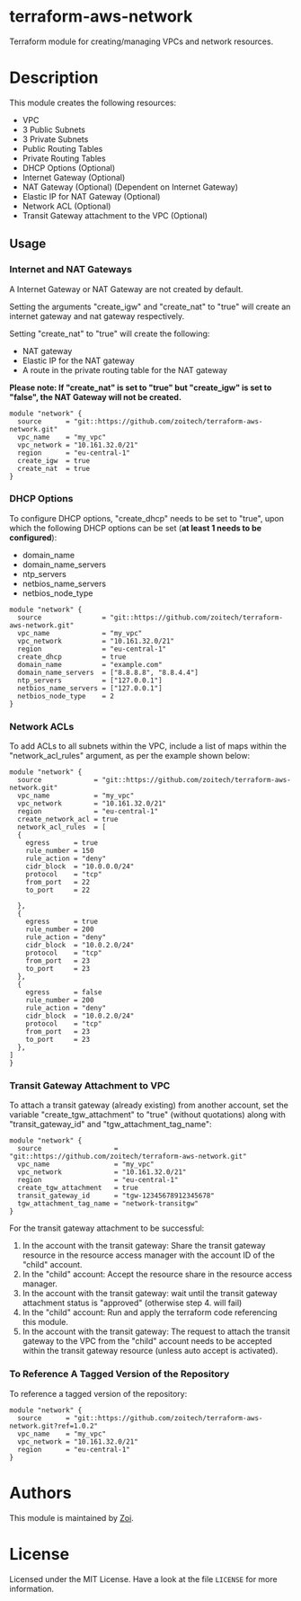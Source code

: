 # terraform-aws-network

Terraform module for creating/managing VPCs and network resources.

# Description

This module creates the following resources:

* VPC
* 3 Public Subnets
* 3 Private Subnets
* Public Routing Tables
* Private Routing Tables
* DHCP Options (Optional)
* Internet Gateway (Optional)
* NAT Gateway (Optional) (Dependent on Internet Gateway)
* Elastic IP for NAT Gateway (Optional)
* Network ACL (Optional)
* Transit Gateway attachment to the VPC (Optional)

## Usage

### Internet and NAT Gateways

A Internet Gateway or NAT Gateway are not created by default.

Setting the arguments "create_igw" and "create_nat" to "true" will create an internet gateway and nat gateway respectively.

Setting "create_nat" to "true" will create the following:

* NAT gateway
* Elastic IP for the NAT gateway
* A route in the private routing table for the NAT gateway

**Please note: If "create_nat" is set to "true" but "create_igw" is set to "false", the NAT Gateway will not be created.**

```hcl
module "network" {
  source      = "git::https://github.com/zoitech/terraform-aws-network.git"
  vpc_name    = "my_vpc"
  vpc_network = "10.161.32.0/21"
  region      = "eu-central-1"
  create_igw  = true
  create_nat  = true
}
```

### DHCP Options

To configure DHCP options, "create_dhcp" needs to be set to "true", upon which the following DHCP options can be set (**at least 1 needs to be configured**):

* domain_name
* domain_name_servers
* ntp_servers
* netbios_name_servers
* netbios_node_type

```hcl
module "network" {
  source               = "git::https://github.com/zoitech/terraform-aws-network.git"
  vpc_name             = "my_vpc"
  vpc_network          = "10.161.32.0/21"
  region               = "eu-central-1"
  create_dhcp          = true
  domain_name          = "example.com"
  domain_name_servers  = ["8.8.8.8", "8.8.4.4"]
  ntp_servers          = ["127.0.0.1"]
  netbios_name_servers = ["127.0.0.1"]
  netbios_node_type    = 2
}
```

### Network ACLs

To add ACLs to all subnets within the VPC, include a list of maps within the "network_acl_rules" argument, as per the example shown below:

```hcl
module "network" {
  source             = "git::https://github.com/zoitech/terraform-aws-network.git"
  vpc_name           = "my_vpc"
  vpc_network        = "10.161.32.0/21"
  region             = "eu-central-1"
  create_network_acl = true
  network_acl_rules  = [
  {
    egress      = true
    rule_number = 150
    rule_action = "deny"
    cidr_block  = "10.0.0.0/24"
    protocol    = "tcp"
    from_port   = 22
    to_port     = 22

  },
  {
    egress      = true
    rule_number = 200
    rule_action = "deny"
    cidr_block  = "10.0.2.0/24"
    protocol    = "tcp"
    from_port   = 23
    to_port     = 23
  },
  {
    egress      = false
    rule_number = 200
    rule_action = "deny"
    cidr_block  = "10.0.2.0/24"
    protocol    = "tcp"
    from_port   = 23
    to_port     = 23
  },
]
}
```

### Transit Gateway Attachment to VPC

To attach a transit gateway (already existing) from another account, set the variable "create_tgw_attachment" to "true" (without quotations) along with "transit_gateway_id" and "tgw_attachment_tag_name":

```hcl
module "network" {
  source                  = "git::https://github.com/zoitech/terraform-aws-network.git"
  vpc_name                = "my_vpc"
  vpc_network             = "10.161.32.0/21"
  region                  = "eu-central-1"
  create_tgw_attachment   = true
  transit_gateway_id      = "tgw-12345678912345678"
  tgw_attachment_tag_name = "network-transitgw"
}
```

For the transit gateway attachment to be successful:

1. In the account with the transit gateway: Share the transit gateway resource in the resource access manager with the account ID of the "child" account.
2. In the "child" account: Accept the resource share in the resource access manager.
3. In the account with the transit gateway: wait until the transit gateway attachment status is "approved" (otherwise step 4. will fail)
4. In the "child" account: Run and apply the terraform code referencing this module.
5. In the account with the transit gateway: The request to attach the transit gateway to the VPC from the "child" account needs to be accepted within the transit gateway resource (unless auto accept is activated).

### To Reference A Tagged Version of the Repository

To reference a tagged version of the repository:

```hcl
module "network" {
  source      = "git::https://github.com/zoitech/terraform-aws-network.git?ref=1.0.2"
  vpc_name    = "my_vpc"
  vpc_network = "10.161.32.0/21"
  region      = "eu-central-1"
}
```

# Authors
This module is maintained by [Zoi](https://github.com/zoitech).

# License
Licensed under the MIT License. Have a look at the file `LICENSE` for more information.
